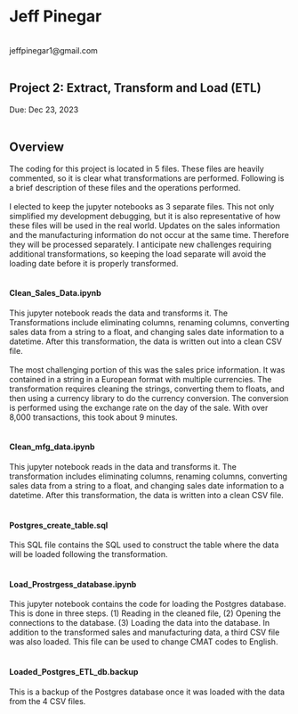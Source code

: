 <h1>Jeff Pinegar</h1><br>
jeffpinegar1@gmail.com<br>
<br>
<h2>Project 2: Extract, Transform and Load (ETL)</h2>
Due: Dec 23, 2023
<br>
<br>
<h2>Overview</h2>
The coding for this project is located in 5 files. These files are heavily commented, so it is clear what 
transformations are performed. Following is a brief description of these files and the operations performed.
<br><br>
I elected to keep the jupyter notebooks as 3 separate files. This not only simplified my development debugging, but it
is also representative of how these files will be used in the real world. Updates on the sales information and the
manufacturing information do not occur at the same time. Therefore they will be processed separately. I anticipate new 
challenges requiring additional transformations, so keeping the load separate will avoid the loading date before it is 
properly transformed.
<br>
<br>
<h4>Clean_Sales_Data.ipynb</h4>
This jupyter notebook reads the data and transforms it. The Transformations include eliminating columns, renaming columns, 
converting sales data from a string to a float, and changing sales date information to a datetime. After this transformation,
the data is written out into a clean CSV file.
<br><br>
The most challenging portion of this was the sales price information. It was contained in a string in a European format with multiple currencies.
The transformation requires cleaning the strings, converting them to floats, and then using a currency library to do the currency conversion.  
The conversion is performed using the exchange rate on the day of the sale. With over 8,000 transactions, this took about 9 minutes.
<br><br>
<h4>Clean_mfg_data.ipynb</h4>
This jupyter notebook reads in the data and transforms it. The transformation includes eliminating columns, renaming columns, 
converting sales data from a string to a float, and changing sales date information to a datetime. After this transformation,
the data is written into a clean CSV file.
<br><br>
<h4>Postgres_create_table.sql</h4>
This SQL file contains the SQL used to construct the table where the data will be loaded following the transformation.
<br><br>
<h4>Load_Prostrgess_database.ipynb</h4>
This jupyter notebook contains the code for loading the Postgres database. This is done in three steps. (1) Reading in the cleaned file,
(2) Opening the connections to the database. (3) Loading the data into the database. In addition to the transformed 
sales and manufacturing data, a third CSV file was also loaded. This file can be used to change CMAT codes to English.
<br><br>
<h4>Loaded_Postgres_ETL_db.backup</h4>
This is a backup of the Postgres database once it was loaded with the data from the 4 CSV files.
<br>


